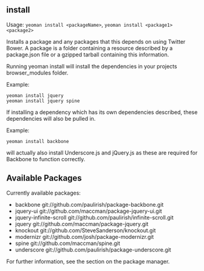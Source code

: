 ## install

Usage: `yeoman install <packageName>`, `yeoman install <package1> <package2>`

Installs a package <name> and any packages that this depends on using Twitter Bower. A package is a folder containing a resource described by a package.json file or a gzipped tarball containing this information.  

Running yeoman install <name> will install the dependencies in your projects browser_modules folder. 

Example:

```shell
yeoman install jquery
yeoman install jquery spine
```

If installing a dependency which has its own dependencies described, these dependencies will also be pulled in. 

Example:

```shell
yeoman install backbone
```

will actually also install Underscore.js and jQuery.js as these are required for Backbone to function correctly.


## Available Packages

Currently available packages:

* backbone git://github.com/paulirish/package-backbone.git
* jquery-ui git://github.com/maccman/package-jquery-ui.git
* jquery-infinite-scroll git://github.com/paulirish/infinite-scroll.git
* jquery git://github.com/maccman/package-jquery.git
* knockout git://github.com/SteveSanderson/knockout.git
* modernizr git://github.com/josh/package-modernizr.git
* spine git://github.com/maccman/spine.git
* underscore git://github.com/paulirish/package-underscore.git

For further information, see the section on the package manager.